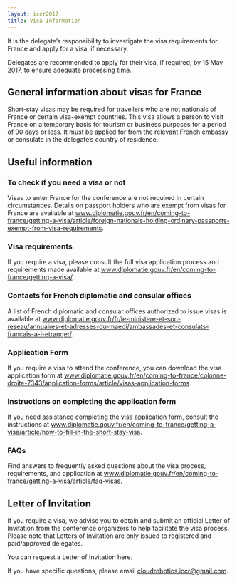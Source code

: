 ```yaml
---
layout: iccr2017
title: Visa Information
---
```



It is the delegate’s responsibility to investigate the visa requirements for France and apply for a visa, if necessary.

Delegates are recommended to apply for their visa, if required, by 15 May 2017, to ensure adequate processing time.

## General information about visas for France
 Short-stay visas may be required for travellers who are not nationals of France or certain visa-exempt countries. This visa allows a person to visit France on a temporary basis for tourism or business purposes for a period of 90 days or less. It must be applied for from the relevant French embassy or consulate in the delegate’s country of residence.

## Useful information

### To check if you need a visa or not

Visas to enter France for the conference are not required in certain circumstances. Details on passport holders who are exempt from visas for France are available at www.diplomatie.gouv.fr/en/coming-to-france/getting-a-visa/article/foreign-nationals-holding-ordinary-passports-exempt-from-visa-requirements.

### Visa requirements

If you require a visa, please consult the full visa application process and requirements made available at www.diplomatie.gouv.fr/en/coming-to-france/getting-a-visa/.

### Contacts for French diplomatic and consular offices

A list of French diplomatic and consular offices authorized to issue visas is available at www.diplomatie.gouv.fr/fr/le-ministere-et-son-reseau/annuaires-et-adresses-du-maedi/ambassades-et-consulats-francais-a-l-etranger/.

### Application Form

If you require a visa to attend the conference, you can download the visa application form at www.diplomatie.gouv.fr/en/coming-to-france/colonne-droite-7343/application-forms/article/visas-application-forms.

### Instructions on completing the application form

If you need assistance completing the visa application form, consult the instructions at  www.diplomatie.gouv.fr/en/coming-to-france/getting-a-visa/article/how-to-fill-in-the-short-stay-visa.

### FAQs

Find answers to frequently asked questions about the visa process, requirements, and application at www.diplomatie.gouv.fr/en/coming-to-france/getting-a-visa/article/faq-visas.

## Letter of Invitation

If you require a visa, we advise you to obtain and submit an official Letter of Invitation from the conference organizers to help facilitate the visa process. Please note that Letters of Invitation are only issued to registered and paid/approved delegates.

You can request a Letter of Invitation here.

If you have specific questions, please email cloudrobotics.iccr@gmail.com.
